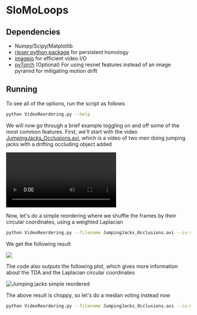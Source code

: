 # SloMoLoops


## Dependencies
* Numpy/Scipy/Matplotlib
* [ripser python package] for persistent homology
* [imageio] for efficient video I/O
* [pyTorch] (Optional) For using resnet features instead of an image pyramid for mitigating motion drift


## Running
To see all of the options, run the script as follows

~~~~~ bash
python VideoReordering.py --help
~~~~~

We will now go through a brief example toggling on and off some of the most common features.  First, we'll start with the video <a href = "http://www.ctralie.com/Research/SloMoLoops/JumpingJacks_Occlusions.avi">JumpingJacks_Occlusions.avi</a>, which is a video of two men doing jumping jacks with a drifting occluding object added

<video controls>
  <source src='http://www.ctralie.com/Research/SloMoLoops/jumpingjacksbg.ogg' type="video/ogg">
Your browser does not support the video tag.
</video>

Now, let's do a simple reordering where we shuffle the frames by their circular coordinates, using a weighted Laplacian

~~~~~ bash
python VideoReordering.py --filename JumpingJacks_Occlusions.avi --is-simple-reorder --is-weighted-laplacian --show-plots
~~~~~

We get the following result

<img src = "Results/JumpingJacks_Occlusions-reordered-0-simple-weighted-img-0.gif">


The code also outputs the following plot, which gives more information about the TDA and the Laplacian circular coordinates

![Jumping jacks simple reordered](http://www.ctralie.com/Research/SloMoLoops/JumpingJacks_Occlusions-reordered-0-simple-weighted-img-0_CircCoords.svg)


The above result is choppy, so let's do a median voting instead now

~~~~~ bash
python VideoReordering.py --filename JumpingJacks_Occlusions.avi --is-median-reorder --is-weighted-laplacian
~~~~~

[Christopher Tralie]: <http://www.ctralie.com>
[Matthew Berger]: <https://matthewberger.github.io/>
[ripser python package]: <https://github.com/ctralie/ripser>
[pyTorch]: <http://pytorch.org/>
[imageio]: <http://imageio.readthedocs.io/en/latest/installation.html>

